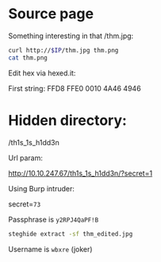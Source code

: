# Source page

Something interesting in that /thm.jpg:

```bash
curl http://$IP/thm.jpg thm.png
cat thm.png
```
Edit hex via hexed.it:

First string:
FFD8 FFE0 0010 4A46 4946

# Hidden directory:

/th1s_1s_h1dd3n

Url param:

http://10.10.247.67/th1s_1s_h1dd3n/?secret=1

Using Burp intruder:

secret=`73`

Passphrase is `y2RPJ4QaPF!B`

```bash
steghide extract -sf thm_edited.jpg
```

Username is `wbxre` (joker)